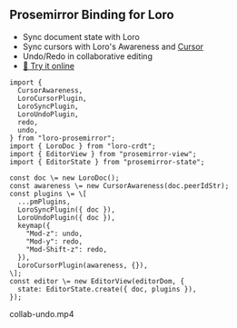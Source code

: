 ## Prosemirror Binding for Loro




-   Sync document state with Loro
-   Sync cursors with Loro's Awareness and [Cursor](https://loro.dev/docs/tutorial/cursor)
-   Undo/Redo in collaborative editing
-   [🎨 Try it online](https://main--6661e86e215da40180d90507.chromatic.com/)

```
import {
  CursorAwareness,
  LoroCursorPlugin,
  LoroSyncPlugin,
  LoroUndoPlugin,
  redo,
  undo,
} from "loro-prosemirror";
import { LoroDoc } from "loro-crdt";
import { EditorView } from "prosemirror-view";
import { EditorState } from "prosemirror-state";

const doc \= new LoroDoc();
const awareness \= new CursorAwareness(doc.peerIdStr);
const plugins \= \[
  ...pmPlugins,
  LoroSyncPlugin({ doc }),
  LoroUndoPlugin({ doc }),
  keymap({
    "Mod-z": undo,
    "Mod-y": redo,
    "Mod-Shift-z": redo,
  }),
  LoroCursorPlugin(awareness, {}),
\];
const editor \= new EditorView(editorDom, {
  state: EditorState.create({ doc, plugins }),
});
```

collab-undo.mp4